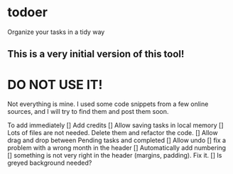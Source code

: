 # todoer
Organize your tasks in a tidy way

## This is a very initial version of this tool!

# DO NOT USE IT!

Not everything is mine. I used some code snippets from a few online sources, and I will try to find them and post them soon.

To add immediately
[] Add credits
[] Allow saving tasks in local memory
[] Lots of files are not needed. Delete them and refactor the code.
[] Allow drag and drop between Pending tasks and completed
[] Allow undo
[] fix a problem with a wrong month in the header
[] Automatically add numbering
[] something is not very right in the header (margins, padding). Fix it.
[] Is greyed background needed?
